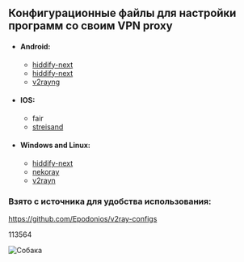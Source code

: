 ## Конфигурационные файлы для настройки программ со своим VPN proxy

* #### **Android**:
	+ [hiddify-next](https://github.com/hiddify/hiddify-app  "hiddify-next")
 	+ [hiddify-next](https://github.com/hiddify/hiddify-app  "https://github.com/hiddify/hiddify.com/blob/main/docs/assets/hiddify-app-logo.svg")
	+ [v2rayng](https://github.com/2dust/v2rayN)

* #### **IOS**:
	+ fair
	+ [streisand](https://apps.apple.com/ru/app/streisand/id6450534064)

* #### **Windows and Linux**:
	+ [hiddify-next](https://github.com/hiddify/hiddify-app  "hiddify-next")
	+ [nekoray](https://github.com/hiddify/hiddify-app)
	+ [v2rayn](https://github.com/2dust/v2rayN)

### **Взято с источника для удобства использования**:
https://github.com/Epodonios/v2ray-configs

<!--
[Skillbox Media](https://skillbox.ru/media/ "Всплывающая подсказка") с подсказкой
[nekoray](https://github.com/hiddify/hiddify-app)
[hiddify-next](https://github.com/hiddify/hiddify-app  "hiddify-next")
[hidify-next](https://github.com/hiddify/hiddify-app  "hiddify-next")
![Изображение]([https://upload.wikimedia.org/wikipedia/commons/thumb/4/48/Markdown-mark.svg/1920px-Markdown-mark.svg.png ]
![Изображение](https://github.com/hiddify/hiddify.com/blob/main/docs/assets/hiddify-app-logo.svg)
https://github.com/hiddify/hiddify.com/blob/main/docs/assets/hiddify-app-logo.svg

[![](https://github.com/hiddify/hiddify.com/blob/main/docs/assets/hiddify-app-logo.svg "Текст всплывающей подсказки")](URL_куда_ссылается "Текст всплывающей подсказки на ссылке")


<span title="Всплывающая подсказка для картинки">
<img src="https://github.com/hiddify/hiddify.com/blob/main/docs/assets/hiddify-app-logo.svg" alt="Описание картинки">
</span>
-->

113564

<span title="Здесь описание собаки">
  <img src="https://elementarika.ru/wp-content/uploads/2022/05/vsplyvayushhaya-podskazka-v-elementor_006.png" alt="Собака">
</span>



